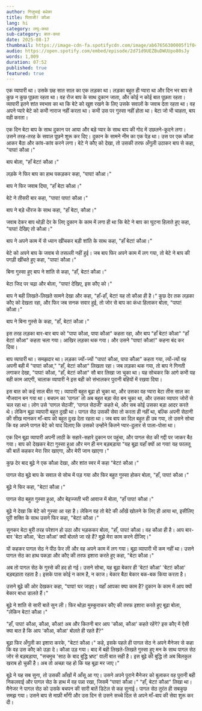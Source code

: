 ```yaml
---
author: गिजुभाई बधेका
title: पिताजी! कौआ
lang: hi
category: लघु-कथा
sub-category: बाल-कथा
date: 2025-08-17
thumbnail: https://image-cdn-fa.spotifycdn.com/image/ab67656300005f1f0402a88aa3d16e1ee36f1fd7
audio: https://open.spotify.com/embed/episode/2d71d9UEZBuDWUUpo80sJy
words: 1,009
duration: 07:52
published: true
featured: true
---
```


एक व्यापारी था। उसके छह सात साल का एक लड़का था। लड़का बहुत ही प्यारा था और दिन भर बाप से कुछ न कुछ पूछता रहता था। वह रोज बाप के साथ दुकान जाता, और कोई न कोई बात पूछता रहता। व्यापारी इतने शांत स्वभाव का था कि बेटे को खुश रखने के लिए उसके सवालों के जवाब देता रहता था। वह अपने प्यारे बेटे को कभी नाराज नहीं करता था। कभी उस पर गुस्सा नहीं होता था। बेटा जो भी चाहता, बाप वही करता।

एक दिन बेटा बाप के साथ दुकान पर आया और बड़े प्यार के साथ बाप की गोद में उछलने-कूदने लगा। उसने तरह-तरह के सवाल पूछने शुरू कर दिए। दुकान के सामने नीम का एक पेड़ था। उस पर एक कौआ आकर बैठा और कांव-कांव करने लगा। बेटे ने कौए को देखा, तो उसकी तरफ अँगुली उठाकर बाप से कहा, "पापा! कौआ।"

बाप बोला, "हाँ बेटा! कौआ।"

लड़के ने फिर बाप का हाथ पकड़कर कहा, "पापा! कौआ।"

बाप ने फिर जवाब दिया, "हाँ बेटा कौआ।"

बेटे ने तीसरी बार कहा, "पापा! पापा! कौआ।"

बाप ने बड़े धीरज के साथ कहा, "हाँ बेटा, कौआ।"

जवाब देकर बाप थोड़ी देर के लिए दुकान के काम में लगा ही था कि बेटे ने बाप का घुटना हिलाते हुए कहा, "पापा! देखिए तो कौआ।"

बाप ने अपने काम में से ध्यान खींचकर बड़ी शांति के साथ कहा, "हाँ बेटा! कौआ।"

बेटे को अपने बाप के जवाब से तसल्ली नहीं हुई। जब बाप फिर अपने काम में लग गया, तो बेटे ने बाप की पगड़ी खींचते हुए कहा, "पापा! कौआ।"

बिना गुस्सा हुए बाप ने शांति से कहा, "हाँ, बेटा! कौआ।"

बेटा जिद पर चढ़ा और बोला, "पापा! देखिए, इस कौए को।"

बाप ने बही लिखते-लिखते सामने देखा और कहा, "हाँ-हाँ, बेटा! यह तो कौआ ही है।" कुछ देर तक लड़का कौए को देखता रहा, और फिर जब सनक सवार हुई, तो जोर से बाप का कंधा हिलाकर बोला, "पापा! कौआ।"

बाप ने बिना गुस्से के कहा, "हाँ, बेटा! कौआ।"

इस तरह लड़का बार-बार बाप को "पापा कौआ, पापा कौआ" कहता रहा, और बाप "हाँ बेटा! कौआ" "हाँ बेटा! कौआ" कहता चला गया। आखिर लड़का थक गया। और उसने "पापा! कौआ!" कहना बंद कर दिया।

बाप व्यापारी था। समझदार था। लड़का ज्यों-ज्यों "पापा! कौआ, पापा कौआ" कहता गया, त्यों-त्यों वह अपनी बही में "पापा! कौआ," "हाँ, बेटा! कौआ" लिखता रहा। जब लड़का थक गया, तो बाप ने गिनती लगाकर देखा, "पापा! कौआ, "हाँ, बेटा! कौआ" सौ बार लिखा जा चुका था। यह सोचकर कि आगे कभी यह बही काम आएगी, चालाक व्यापारी ने इस बही को संभालकर पुरानी बहियों में रखवा दिया।

इस बात को कई साल बीत गए। व्यापारी बहुत बूढ़ा हो चुका था, और उसका वह प्यारा बेटा तीस साल का नौजवान बन गया था। बचपन का 'पागल' तो अब बहुत बड़ा सेठ बन चुका था, और उसका व्यापार जोरों से चल रहा था। लोग उसे 'पागल सेठजी', 'पागल सेठजी' कहते थे, और सब कोई उसका बड़ा आदर करते थे। लेकिन बूढ़ा व्यापारी बहुत दुखी था। पागल सेठ उसकी सेवा तो करता ही नहीं था, बल्कि अपनी सेठानी की सीख मानकर माँ-बाप को बहुत दुःख देता रहता था। जब बाप का दिल बहुत ही उब गया, तो उसने सोचा कि वह अपने पागल बेटे को याद दिलाए कि उसको उन्होंने कितने प्यार-दुलार से पाला-पोसा था।

एक दिन बूढ़ा व्यापारी अपनी लाठी के सहारे-सहारे दुकान पर पहुंचा, और पागल सेठ की गद्दी पर जाकर बैठ गया। बाप को देखकर बेटा गुस्सा हुआ और मन ही मन बड़बड़ाया "यह बूढ़ा यहाँ क्यों आ गया! यह फालतू की बातें कहकर मेरा सिर खाएगा, और मेरी जान खाएगा।"

कुछ देर बाद बूढ़े ने एक कौआ देखा, और शांत स्वर में कहा "बेटा! कौआ।"

पागल सेठ बूढ़े बाप के सवाल से सोच में पड़ गया और फिर बहुत गुस्सा होकर बोला, "हाँ, पापा! कौआ।"

बूढ़े ने फिर कहा, "बेटा! कौआ।"

पागल सेठ बहुत गुस्सा हुआ, और बेइज्जती भरी आवाज में बोला, "हाँ पापा! कौआ।"

बूढ़े ने देखा कि बेटे को गुस्सा आ रहा है। लेकिन वह तो बेटे की आँखें खोलने के लिए ही आया था, इसीलिए पूरी शक्ति के साथ उसने फिर कहा, "बेटा! कौआ।"

सुनकर बेटा बुरी तरह परेशान हो उठा और भड़ककर बोला, "हाँ, पापा! कौआ। वह कौआ ही है। आप बार-बार 'बेटा कौआ, 'बेटा कौआ' क्यों बोलते जा रहे हैं? मुझे मेरा काम करने दीजिए।"

यों कहकर पागल सेठ ने पीठ फेर ली और वह अपने काम में लग गया। बूढ़ा व्यापारी भी कम नहीं था। उसने पागल सेठ का हाथ पकड़ा और कौए की तरफ इशारा करते हुए कहा, "बेटा कौआ।"

अब तो पागल सेठ के गुस्से की हद हो गई। उसने सोचा, यह बूढ़ा बेकार ही 'बेटा! कौआ' 'बेटा! कौआ' बड़बड़ाता रहता है। इसके पास कोई न काम है, न काज। बेकार बैठा बेकार बक-बक किया करता है।

उसने बूढ़े की ओर देखकर कहा, "पापा! घर जाइए। यहाँ आपका क्या काम है? दुकान के काम में आप क्यों बेकार बाधा डालते हैं।"

बूढ़े ने शांति से सारी बातें सुन ली। फिर थोड़ा मुस्कुराकर कौए की तरफ इशारा करते हुए बूढ़ा बोला, "लेकिन बेटा! कौआ।"

"हाँ, पापा! कौआ, कौआ, कौआ! अब और कितनी बार आप 'कौआ, कौआ' कहते रहेंगे? इस कौए में ऐसी क्या बात है कि आप 'कौआ, कौआ' बोलते ही रहते हैं?"

बूढ़ा फिर अँगुली का इशारा करके, "बेटा! कौआ।" कहे, इसके पहले ही पागल सेठ ने अपने मैनेजर से कहा कि वह उस कौए को उड़ा दे। कौआ उड़ गया। बाद में बही लिखते-लिखते गुस्सा हुए मन के साथ पागल सेठ जोर से बड़बड़ाया, "सचमुच 'साठ के बाद बुद्धि भ्रष्ट' वाली बात सही है। इस बूढ़े की बुद्धि तो अब बिलकुल खराब हो चुकी है। अब तो अच्छा यह हो कि यह बूढ़ा मर जाए।"

बूढ़े ने यह सब सुना, तो उसकी आँखों में आँसू आ गए। उसने अपने पुराने मैनेजर को बुलाकर वह पुरानी बही निकलवाई और पागल सेठ के हाथ में वह पन्ना रखा, जिसमें "पापा! कौआ।" "हाँ, बेटा! कौआ" लिखा था। मैनेजर ने पागल सेठ को उसके बचपन की सारी बातें डिटेल से कह सुनाई। पागल सेठ तुरंत ही सबकुछ समझ गया। उसने बाप से माफ़ी माँगी और उस दिन से उसने सच्चे दिल से अपने माँ-बाप की सेवा शुरू कर दी।